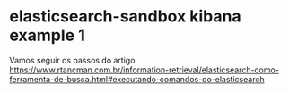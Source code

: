 # elasticsearch-sandbox kibana example 1

Vamos seguir os passos do artigo https://www.rtancman.com.br/information-retrieval/elasticsearch-como-ferramenta-de-busca.html#executando-comandos-do-elasticsearch